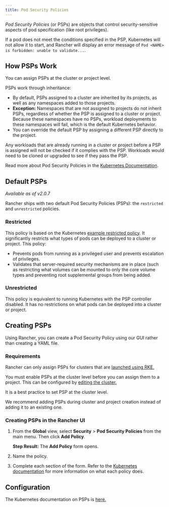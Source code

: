 ```yaml
---
title: Pod Security Policies
---
```


_Pod Security Policies_ (or PSPs) are objects that control security-sensitive aspects of pod specification (like root privileges).

If a pod does not meet the conditions specified in the PSP, Kubernetes will not allow it to start, and Rancher will display an error message of `Pod <NAME> is forbidden: unable to validate...`.


## How PSPs Work

You can assign PSPs at the cluster or project level.

PSPs work through inheritance:

- By default, PSPs assigned to a cluster are inherited by its projects, as well as any namespaces added to those projects.
- **Exception:** Namespaces that are not assigned to projects do not inherit PSPs, regardless of whether the PSP is assigned to a cluster or project. Because these namespaces have no PSPs, workload deployments to these namespaces will fail, which is the default Kubernetes behavior.
- You can override the default PSP by assigning a different PSP directly to the project.

Any workloads that are already running in a cluster or project before a PSP is assigned will not be checked if it complies with the PSP. Workloads would need to be cloned or upgraded to see if they pass the PSP.

Read more about Pod Security Policies in the [Kubernetes Documentation](https://kubernetes.io/docs/concepts/policy/pod-security-policy/).

## Default PSPs

_Available as of v2.0.7_

Rancher ships with two default Pod Security Policies (PSPs): the `restricted` and `unrestricted` policies.

### Restricted

This policy is based on the Kubernetes [example restricted policy](https://raw.githubusercontent.com/kubernetes/website/master/content/en/examples/policy/restricted-psp.yaml). It significantly restricts what types of pods can be deployed to a cluster or project. This policy:

- Prevents pods from running as a privileged user and prevents escalation of privileges.
- Validates that server-required security mechanisms are in place (such as restricting what volumes can be mounted to only the core volume types and preventing root supplemental groups from being added.

### Unrestricted

This policy is equivalent to running Kubernetes with the PSP controller disabled. It has no restrictions on what pods can be deployed into a cluster or project.

## Creating PSPs

Using Rancher, you can create a Pod Security Policy using our GUI rather than creating a YAML file.

### Requirements

Rancher can only assign PSPs for clusters that are [launched using RKE.](../../../pages-for-subheaders/launch-kubernetes-with-rancher.md)

You must enable PSPs at the cluster level before you can assign them to a project. This can be configured by [editing the cluster.](../../../pages-for-subheaders/cluster-configuration.md)

It is a best practice to set PSP at the cluster level.

We recommend adding PSPs during cluster and project creation instead of adding it to an existing one.

### Creating PSPs in the Rancher UI

1.	From the **Global** view, select **Security** > **Pod Security Policies** from the main menu. Then click **Add Policy**.

    **Step Result:** The **Add Policy** form opens.

2. Name the policy.

3. Complete each section of the form. Refer to the [Kubernetes documentation](https://kubernetes.io/docs/concepts/policy/pod-security-policy/) for more information on what each policy does.


## Configuration

The Kubernetes documentation on PSPs is [here.](https://kubernetes.io/docs/concepts/policy/pod-security-policy/)



<!-- links -->

[1]: https://kubernetes.io/docs/concepts/policy/pod-security-policy/#volumes-and-file-systems
[2]: https://kubernetes.io/docs/concepts/policy/pod-security-policy/#host-namespaces
[3]: https://kubernetes.io/docs/concepts/policy/pod-security-policy/#users-and-groups
